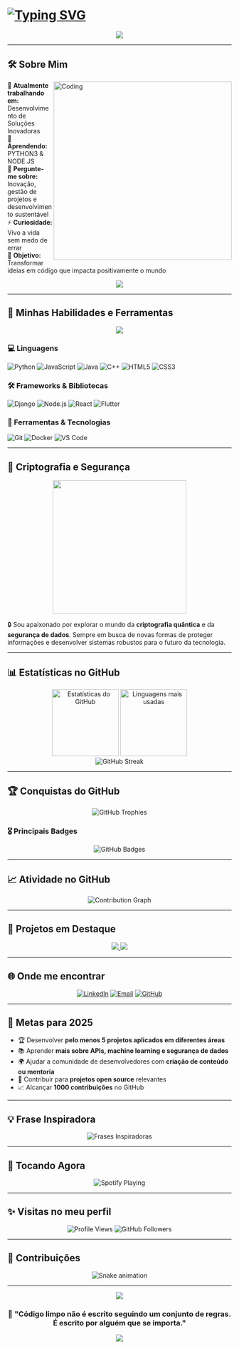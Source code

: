 # [![Typing SVG](https://readme-typing-svg.demolab.com?font=Fira+Code&weight=500&size=24&pause=1000&color=FFD700&center=true&vCenter=true&multiline=true&width=1000&height=100&lines=Olá,+eu+sou+o+Eduardo!;Desenvolvedor+Fullstack+%7C+Apaixonado+por+tecnologia!;Python+%7C+Django+%7C+Node.js+%7C+Flutter;Bem-vindo+ao+meu+perfil!+🚀)](https://git.io/typing-svg)

<div align="center">
  <img src="https://user-images.githubusercontent.com/73097560/115834477-dbab4500-a447-11eb-908a-139a6edaec5c.gif">
</div>

---

## 🛠️ Sobre Mim

<img align="right" alt="Coding" width="400" src="https://media.giphy.com/media/qgQUggAC3Pfv687qPC/giphy.gif">

🔭 **Atualmente trabalhando em:** Desenvolvimento de Soluções Inovadoras  
🌱 **Aprendendo:** PYTHON3 & NODE.JS  
💬 **Pergunte-me sobre:** Inovação, gestão de projetos e desenvolvimento sustentável  
⚡ **Curiosidade:** Vivo a vida sem medo de errar  
🎯 **Objetivo:** Transformar ideias em código que impacta positivamente o mundo  

<div align="center">
  <img src="https://user-images.githubusercontent.com/73097560/115834477-dbab4500-a447-11eb-908a-139a6edaec5c.gif">
</div>

---

## 🚀 Minhas Habilidades e Ferramentas

<div align="center">
  <img src="https://skillicons.dev/icons?i=python,nodejs,django,flutter,java,html,react,git,docker,css,cpp&theme=light" />
</div>

### 💻 Linguagens
![Python](https://img.shields.io/badge/-Python-3776AB?style=for-the-badge&logo=python&logoColor=white)
![JavaScript](https://img.shields.io/badge/-JavaScript-F7DF1E?style=for-the-badge&logo=javascript&logoColor=black)
![Java](https://img.shields.io/badge/-Java-007396?style=for-the-badge&logo=java&logoColor=white)
![C++](https://img.shields.io/badge/-C++-00599C?style=for-the-badge&logo=cplusplus&logoColor=white)
![HTML5](https://img.shields.io/badge/-HTML5-E34F26?style=for-the-badge&logo=html5&logoColor=white)
![CSS3](https://img.shields.io/badge/-CSS3-1572B6?style=for-the-badge&logo=css3&logoColor=white)

### 🛠️ Frameworks & Bibliotecas
![Django](https://img.shields.io/badge/-Django-092E20?style=for-the-badge&logo=django&logoColor=white)
![Node.js](https://img.shields.io/badge/-Node.js-339933?style=for-the-badge&logo=nodedotjs&logoColor=white)
![React](https://img.shields.io/badge/-React-61DAFB?style=for-the-badge&logo=react&logoColor=black)
![Flutter](https://img.shields.io/badge/-Flutter-02569B?style=for-the-badge&logo=flutter&logoColor=white)

### 🔧 Ferramentas & Tecnologias
![Git](https://img.shields.io/badge/-Git-F05032?style=for-the-badge&logo=git&logoColor=white)
![Docker](https://img.shields.io/badge/-Docker-2496ED?style=for-the-badge&logo=docker&logoColor=white)
![VS Code](https://img.shields.io/badge/-VS%20Code-007ACC?style=for-the-badge&logo=visualstudiocode&logoColor=white)

---

## 🔐 Criptografia e Segurança

<div align="center">
  <img src="https://i.makeagif.com/media/8-03-2015/og9Ko6.gif" width="300">
</div>

🔒 Sou apaixonado por explorar o mundo da **criptografia quântica** e da **segurança de dados**. Sempre em busca de novas formas de proteger informações e desenvolver sistemas robustos para o futuro da tecnologia.

---

## 📊 Estatísticas no GitHub

<div align="center">
  <img height="150em" src="https://github-readme-stats.vercel.app/api?username=brasiledu&show_icons=true&theme=radical&include_all_commits=true&count_private=true" alt="Estatísticas do GitHub" />
  <img height="150em" src="https://github-readme-stats.vercel.app/api/top-langs/?username=brasiledu&layout=compact&theme=radical&langs_count=10" alt="Linguagens mais usadas" />
</div>

<div align="center">
  <img src="https://github-readme-streak-stats.herokuapp.com/?user=brasiledu&theme=radical" alt="GitHub Streak" />
</div>

---

## 🏆 Conquistas do GitHub

<div align="center">
  <img src="https://github-profile-trophy.vercel.app/?username=brasiledu&theme=radical&no-frame=true&no-bg=false&margin-w=4&row=2&column=4" alt="GitHub Trophies" />
</div>

### 🎖️ Principais Badges
<div align="center">
  <img src="https://github-readme-stats.vercel.app/api?username=brasiledu&show_icons=true&theme=radical&show_badges=true" alt="GitHub Badges" />
</div>

---

## 📈 Atividade no GitHub

<div align="center">
  <img src="https://github-readme-activity-graph.vercel.app/graph?username=brasiledu&theme=redical&area=true&hide_border=true" alt="Contribution Graph" />
</div>

---

## 🌟 Projetos em Destaque

<div align="center">
  <a href="https://github.com/brasiledu/repo1">
    <img src="https://github-readme-stats.vercel.app/api/pin/?username=brasiledu&repo=repo1&theme=radical" />
  </a>
  <a href="https://github.com/brasiledu/repo2">
    <img src="https://github-readme-stats.vercel.app/api/pin/?username=brasiledu&repo=repo2&theme=radical" />
  </a>
</div>

---

## 🌐 Onde me encontrar

<div align="center">
  
[![LinkedIn](https://img.shields.io/badge/LinkedIn-0077B5?style=for-the-badge&logo=linkedin&logoColor=white)](https://www.linkedin.com/in/eduardo-vinícius-b11753254/)
[![Email](https://img.shields.io/badge/Gmail-D14836?style=for-the-badge&logo=gmail&logoColor=white)](mailto:eduardo.viniciusac@gmail.com)
[![GitHub](https://img.shields.io/badge/GitHub-100000?style=for-the-badge&logo=github&logoColor=white)](https://github.com/brasiledu)

</div>

---

## 🎯 Metas para 2025

- 🏆 Desenvolver **pelo menos 5 projetos aplicados em diferentes áreas**
- 📚 Aprender **mais sobre APIs, machine learning e segurança de dados**
- 🌍 Ajudar a comunidade de desenvolvedores com **criação de conteúdo ou mentoria**
- 🚀 Contribuir para **projetos open source** relevantes
- 📈 Alcançar **1000 contribuições** no GitHub

---

## 💡 Frase Inspiradora

<div align="center">
  <img src="https://readme-typing-svg.demolab.com?font=Fira+Code&size=18&pause=2000&color=00D4AA&center=true&vCenter=true&width=600&lines=%22O+código+é+poesia+em+movimento%22;%22Transformando+café+em+código%22;%22Debugando+a+vida+uma+linha+por+vez%22" alt="Frases Inspiradoras" />
</div>

---

## 🎵 Tocando Agora

<div align="center">
  <img src="https://spotify-github-profile.vercel.app/api/view?uid=seu_spotify_id&cover_image=true&theme=radical&show_offline=true&background_color=0d1117&interchange=false&bar_color=53b14f&bar_color_cover=false" alt="Spotify Playing" />
</div>

---

## ✨ Visitas no meu perfil

<div align="center">
  <img src="https://komarev.com/ghpvc/?username=brasiledu&color=blueviolet&style=for-the-badge" alt="Profile Views" />
  <img src="https://img.shields.io/github/followers/brasiledu?label=Followers&style=for-the-badge&color=blue" alt="GitHub Followers" />
</div>

---

## 🐍 Contribuições

<div align="center">
  <img src="https://raw.githubusercontent.com/brasiledu/brasiledu/output/snake.svg" alt="Snake animation" />
</div>

---

<div align="center">
  <img src="https://user-images.githubusercontent.com/73097560/115834477-dbab4500-a447-11eb-908a-139a6edaec5c.gif">
  
  ### 💫 "Código limpo não é escrito seguindo um conjunto de regras. É escrito por alguém que se importa."
  
  <img src="https://user-images.githubusercontent.com/73097560/115834477-dbab4500-a447-11eb-908a-139a6edaec5c.gif">
</div>
